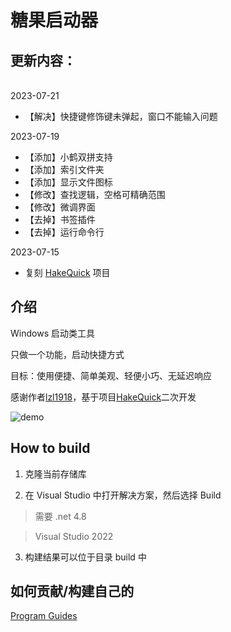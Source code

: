 # 糖果启动器

## 更新内容：

<br>
2023-07-21

- 【解决】快捷键修饰键未弹起，窗口不能输入问题

2023-07-19

- 【添加】小鹤双拼支持
- 【添加】索引文件夹
- 【添加】显示文件图标
- 【修改】查找逻辑，空格可精确范围
- 【修改】微调界面
- 【去掉】书签插件
- 【去掉】运行命令行


2023-07-15

- 复刻 [HakeQuick](https://github.com/lzl1918/HakeQuick) 项目

## 介绍
Windows 启动类工具

只做一个功能，启动快捷方式

目标：使用便捷、简单美观、轻便小巧、无延迟响应

感谢作者[lzl1918](https://github.com/lzl1918)，基于项目[HakeQuick](https://github.com/lzl1918/HakeQuick)二次开发

![demo](https://raw.githubusercontent.com/lzl1918/HakeQuick/master/docs/sample.gif)

## How to build
1. 克隆当前存储库

2. 在 Visual Studio 中打开解决方案，然后选择 Build
> 需要 .net 4.8

> Visual Studio 2022

3. 构建结果可以位于目录 build 中

## 如何贡献/构建自己的
[Program Guides](https://github.com/lzl1918/HakeQuick/tree/master/docs/index.md)
